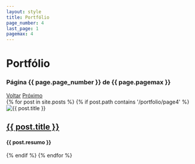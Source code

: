 ```yaml
---
layout: style
title: Portfólio
page_number: 4
last_page: 1
pagemax: 4
---
```


<div class="cabeca-post">
  <h1 class="name-page">Portfólio</h1>
  <h3>Página {{ page.page_number }} de {{ page.pagemax }}</h3>
  <div class="pagination">
            <a href="#" class="page-link voltar" onclick="goToPreviousPage()"><i class="fa-solid fa-angles-left"></i> Voltar</a>
            <a href="#" class="page-link ir" id="pagination-link" data-page-number="{{ page.page_number }}" data-last-page="{{ page.last_page }}" onclick="goToNextPage()">Próximo <i class="fa-solid fa-angles-right"></i></a>
  </div>
</div>
<div class="grid">
  {% for post in site.posts %}
    {% if post.path contains '/portfolio/page4' %}
      <div class="card-post">
        <img src="{{ post.image }}" alt="{{ post.title }}">
        <div class="text-post">
          <a class="title-post" href="{{ post.url }}"><h2>{{ post.title }}</h2></a>
          <h4>{{ post.resumo }}</h4>
        </div>
      </div>
    {% endif %}
  {% endfor %}
</div>